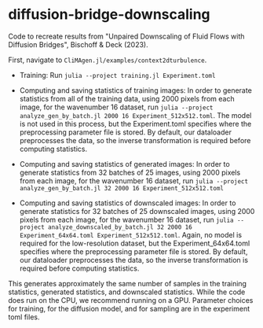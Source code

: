 # diffusion-bridge-downscaling
Code to recreate results from "Unpaired Downscaling of Fluid Flows with Diffusion Bridges", Bischoff &amp; Deck (2023).

First, navigate to `CliMAgen.jl/examples/context2dturbulence`.
- Training:
Run `julia --project training.jl Experiment.toml`

- Computing and saving statistics of training images:
In order to generate statistics from all of the training data, using 2000 pixels from each image, for the wavenumber 16 dataset, run `julia --project analyze_gen_by_batch.jl 2000 16 Experiment_512x512.toml`. The model is not used in this process, but the Experiment.toml specifies where the preprocessing parameter file is stored. By default, our dataloader preprocesses the data, so the inverse transformation is required before computing statistics.

- Computing and saving statistics of generated images:
In order to generate statistics from 32 batches of 25 images, using 2000 pixels from each image, for the wavenumber 16 dataset, run `julia --project analyze_gen_by_batch.jl 32 2000 16 Experiment_512x512.toml`

- Computing and saving statistics of downscaled images:
In order to generate statistics for 32 batches of 25 downscaled images, using 2000 pixels from each image, for the wavenumber 16 dataset, run `julia --project analyze_downscaled_by_batch.jl 32 2000 16 Experiment_64x64.toml Experiment_512x512.toml`.
Again, no model is required for the low-resolution dataset, but the Experiment_64x64.toml specifies where the preprocessing parameter file is stored. By default, our dataloader preprocesses the data, so the inverse transformation is required before computing statistics.

This generates approximately the same number of samples in the training statistics, generated statistics, and downscaled statistics. While the code does run on the CPU, we recommend running on a GPU. Parameter choices for training, for the diffusion model, and for sampling are in the experiment toml files.
